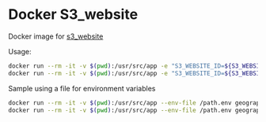 # Docker S3_website

Docker image for [s3_website](https://github.com/laurilehmijoki/s3_website)

Usage:

```bash
docker run --rm -it -v $(pwd):/usr/src/app -e "S3_WEBSITE_ID=${S3_WEBSITE_ID}" -e "S3_WEBSITE_SECRET=${S3_WEBSITE_SECRET}" geographica/s3_website cfg apply
docker run --rm -it -v $(pwd):/usr/src/app -e "S3_WEBSITE_ID=${S3_WEBSITE_ID}" -e "S3_WEBSITE_SECRET=${S3_WEBSITE_SECRET}" geographica/s3_website push
```

Sample using a file for environment variables


```bash
docker run --rm -it -v $(pwd):/usr/src/app --env-file /path.env geographica/s3_website cfg apply
docker run --rm -it -v $(pwd):/usr/src/app --env-file /path.env geographica/s3_website push
```
